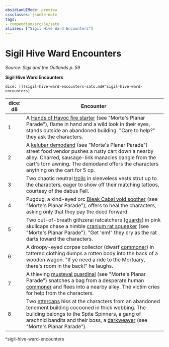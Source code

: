 ```yaml
---
obsidianUIMode: preview
cssclasses: json5e-note
tags:
- compendium/src/5e/sato
aliases: ["Sigil Hive Ward Encounters"]
---
```

# Sigil Hive Ward Encounters
*Source: Sigil and the Outlands p. 59* 

**Sigil Hive Ward Encounters**

`dice: [](sigil-hive-ward-encounters-sato.md#^sigil-hive-ward-encounters)`

| dice: d8 | Encounter |
|----------|-----------|
| 1 | A [Hands of Havoc fire starter](/Systems/5e/bestiary/humanoid/hands-of-havoc-fire-starter-mpp.md) (see "Morte's Planar Parade"), flame in hand and a wild look in their eyes, stands outside an abandoned building. "Care to help?" they ask the characters. |
| 2 | A [kelubar demodand](/Systems/5e/bestiary/fiend/kelubar-demodand-mpp.md) (see "Morte's Planar Parade") street food vendor pushes a rusty cart down a nearby alley. Charred, sausage-link manacles dangle from the cart's torn awning. The demodand offers the characters anything on the cart for 5 cp. |
| 3 | Two chaotic neutral [trolls](/Systems/5e/bestiary/giant/troll.md) in sleeveless vests strut up to the characters, eager to show off their matching tattoos, courtesy of the dabus Fell. |
| 4 | Pugdug, a kind-eyed orc [Bleak Cabal void soother](/Systems/5e/bestiary/humanoid/bleak-cabal-void-soother-mpp.md) (see "Morte's Planar Parade"), offers to heal the characters, asking only that they pay the deed forward. |
| 5 | Two out-of-breath githzerai ratcatchers ([guards](/Systems/5e/bestiary/humanoid/guard.md)) in pink skullcaps chase a nimble [cranium rat squeaker](/Systems/5e/bestiary/aberration/cranium-rat-squeaker-mpp.md) (see "Morte's Planar Parade"). "Get 'em!" they cry as the rat darts toward the characters. |
| 6 | A droopy-eyed corpse collector (dwarf [commoner](/Systems/5e/bestiary/humanoid/commoner.md)) in tattered clothing dumps a rotten body into the back of a wooden wagon. "If ye need a ride to the Mortuary, there's room in the back!" he laughs. |
| 7 | A thieving [musteval guardinal](/Systems/5e/bestiary/celestial/musteval-guardinal-mpp.md) (see "Morte's Planar Parade") snatches a bag from a desperate human [commoner](/Systems/5e/bestiary/humanoid/commoner.md) and flees into a nearby alley. The victim cries for help from the characters. |
| 8 | Two [ettercaps](/Systems/5e/bestiary/monstrosity/ettercap.md) hiss at the characters from an abandoned tenement building cocooned in thick webbing. The building belongs to the Spite Spinners, a gang of arachnid bandits and their boss, a [darkweaver](/Systems/5e/bestiary/aberration/darkweaver-mpp.md) (see "Morte's Planar Parade"). |
^sigil-hive-ward-encounters